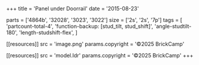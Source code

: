+++
title = 'Panel under Doorrail'
date  = '2015-08-23'

parts = ['4864b', '32028', '3023', '3022']
size  = ['2s', '2s', '7p']
tags  = [
  'partcount-total-4',
  'function-backup: [stud_tilt, stud_shift]',
  'angle-studtilt-180',
  'length-studshift-flex',
]

[[resources]]
src              = 'image.png'
params.copyright = '©2025 BrickCamp'

[[resources]]
src              = 'model.ldr'
params.copyright = '©2025 BrickCamp'
+++
